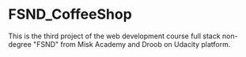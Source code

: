 # FSND_CoffeeShop
This is the third project of the web development course full stack non-degree "FSND" from Misk Academy and Droob on Udacity platform.
